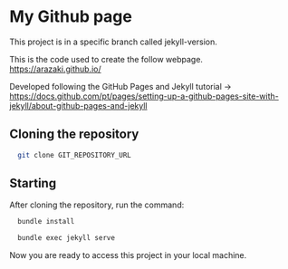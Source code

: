 # My Github page

This project is in a specific branch called jekyll-version.

This is the code used to create the follow webpage.
https://arazaki.github.io/

Developed following the GitHub Pages and Jekyll tutorial -> https://docs.github.com/pt/pages/setting-up-a-github-pages-site-with-jekyll/about-github-pages-and-jekyll

## Cloning the repository
```bash
  git clone GIT_REPOSITORY_URL
```
## Starting
After cloning the repository, run the command:
```bash
  bundle install
```

```bash
  bundle exec jekyll serve
```

Now you are ready to access this project in your local machine.